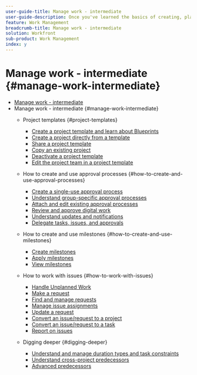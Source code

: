 ```yaml
---
user-guide-title: Manage work - intermediate
user-guide-description: Once you've learned the basics of creating, planning and managing projects, there are a few more things you should know to get the most out of Workfront.  
feature: Work Management
breadcrumb-title: Manage work - intermediate
solution: Workfront
sub-product: Work Management
index: y
---
```


# Manage work - intermediate {#manage-work-intermediate}

+ [Manage work - intermediate](overview.md)
+ Manage work - intermediate {#manage-work-intermediate}
  + Project templates {#project-templates}
    + [Create a project template and learn about Blueprints](create-a-project-template.md)
    + [Create a project directly from a template](create-a-project-directly-from-a-template.md)
    + [Share a project template](share-a-project-template.md)
    + [Copy an existing project](copy-an-existing-project.md)
    + [Deactivate a project template](deactivate-a-project-template.md)
    + [Edit the project team in a project template](edit-the-project-team-in-a-project-template.md)

  + How to create and use approval processes {#how-to-create-and-use-approval-processes}
    + [Create a single-use approval process](create-a-single-use-approval-process.md)
    + [Understand group-specific approval processes](group-specific-approval-processes.md)
    + [Attach and edit existing approval processes](attach-and-edit-existing-approval-processes.md)
    + [Review and approve digital work](review-and-approve-digital-work.md)
    + [Understand updates and notifications](understand-updates-and-notifications.md)
    + [Delegate tasks, issues, and approvals](delegate-approvals.md)

  + How to create and use milestones {#how-to-create-and-use-milestones}
    + [Create milestones](creating-milestones.md)
    + [Apply milestones](apply-milestones.md)
    + [View milestones](view-milestones.md)

  + How to work with issues {#how-to-work-with-issues}
    + [Handle Unplanned Work](handle-unplanned-work.md)
    + [Make a request](make-a-request.md)
    + [Find and manage requests](find-requests.md)
    + [Manage issue assignments](manage-issue-assignments.md)
    + [Update a request](update-a-request.md)
    + [Convert an issue/request to a project](create-a-project-from-a-request.md)
    + [Convert an issue/request to a task](convert-issues-to-other-work-items.md)
    + [Report on issues](report-on-issues.md)

  + Digging deeper {#digging-deeper}
    + [Understand and manage duration types and task constraints](understand-and-manage-duration-types-and-task-constraints.md)
    + [Understand cross-project predecessors](understand-cross-project-predecessors.md)
    + [Advanced predecessors](advanced-predecessors.md)
